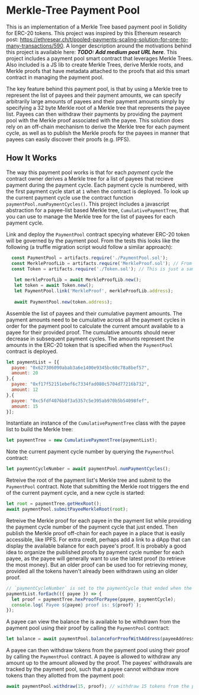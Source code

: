 # Merkle-Tree Payment Pool

This is an implementation of a Merkle Tree based payment pool in Solidity for ERC-20 tokens. This project was inspired by this Ethereum research post: https://ethresear.ch/t/pooled-payments-scaling-solution-for-one-to-many-transactions/590. A longer description around the motivations behind this project is available here: ***TODO: Add medium post URL here***. This project includes a payment pool smart contract that leverages Merkle Trees. Also included is a JS lib to create Merkle Trees, derive Merkle roots, and Merkle proofs that have metadata attached to the proofs that aid this smart contract in managing the payment pool. 

The key feature behind this payment pool, is that by using a Merkle tree to represent the list of payees and their payment amounts, we can specify arbitrarily large amounts of payees and their payment amounts simply by specifying a 32 byte Merkle root of a Merkle tree that represents the payee list. Payees can then withdraw their payments by providing the payment pool with the Merkle proof associated with the payee. This solution does rely on an off-chain mechanism to derive the Merkle tree for each payment cycle, as well as to publish the Merkle proofs for the payees in manner that payees can easily discover their proofs (e.g. IPFS).

## How It Works
The way this payment pool works is that for each *payment cycle* the contract owner derives a Merkle tree for a list of payees that recieve payment during the payment cycle. Each payment cycle is numbered, with the first payment cycle start at `1` when the contract is deployed. To look up the current payment cycle use the contract function `paymentPool.numPaymentCycles()`. This project includes a javascript abstraction for a payee-list based Merkle tree, `CumulativePaymentTree`, that you can use to manage the Merkle tree for the list of payees for each payment cycle. 

Link and deploy the `PaymentPool` contract specying whatever ERC-20 token will be governed by the payment pool. From the tests this looks like the following (a truffle migration script would follow a similar approach):
```js
  const PaymentPool = artifacts.require('./PaymentPool.sol');
  const MerkleProofLib = artifacts.require('MerkleProof.sol'); // From open zeppelin
  const Token = artifacts.require('./Token.sol'); // This is just a sample ERC-20 token
 
   let merkleProofLib = await MerkleProofLib.new();
   let token = await Token.new();
   let PaymentPool.link('MerkleProof', merkleProofLib.address);
   
   await PaymentPool.new(token.address);
```

Assemble the list of payees and their cumulative payment amounts. The payment amounts need to be cumulative across all the payment cycles in order for the payment pool to calculate the current amount available to a payee for their provided proof. The cumulative amounts should never decrease in subsequent payment cycles. The amounts represent the amounts in the ERC-20 token that is specified when the `PaymentPool` contract is deployed.

```js
let paymentList = [{
  payee: "0x627306090abab3a6e1400e9345bc60c78a8bef57",
  amount: 20
},{
  payee: "0xf17f52151ebef6c7334fad080c5704d77216b732",
  amount: 12
},{
  payee: "0xc5fdf4076b8f3a5357c5e395ab970b5b54098fef",
  amount: 15
}];
```

Instantiate an instance of the `CumulativePaymentTree` class with the payee list to build the Merkle tree:
```js
let paymentTree = new CumulativePaymentTree(paymentList);
```

Note the current payment cycle number by querying the `PaymentPool` contract:
```js
let paymentCycleNumber = await paymentPool.numPaymentCycles();
```

Retreive the root of the payment list's Merkle tree and submit to the `PaymentPool` contract. Note that submitting the Merkle root triggers the end of the current payment cycle, and a new cycle is started:
```js
let root = paymentTree.getHexRoot();
await paymentPool.submitPayeeMerkleRoot(root);
```

Retreive the Merkle proof for each payee in the payment list while providing the payment cycle number of the payment cycle that just ended. Then publish the Merkle proof off-chain for each payee in a place that is easily accessible, like IPFS. For extra credit, perhaps add a link to a dApp that can display the available balance for each payee's proof. It is probably a good idea to organize the published proofs by payment cycle number for each payee, as the payee will generally want to use the latest proof (to retrieve the most money). But an older proof can be used too for retrieving money, provided all the tokens haven't already been withdrawn using an older proof.

```js
// `paymentCycleNumber` is set to the paymentCycle that ended when the root was submitted
paymentList.forEach(({ payee }) => {
  let proof = paymentTree.hexProofForPayee(payee, paymentCycle);
  console.log(`Payee ${payee} proof is: ${proof}`);
});
```

A payee can view the balance the is available to be withdrawn from the payment pool using their proof by calling the `PaymentPool` contract:
```js
let balance = await paymentPool.balanceForProofWithAddress(payeeAddress, proof);
```

A payee can then withdraw tokens from the payment pool using their proof by calling the `PaymentPool` contract. A payee is allowed to withdraw any amount up to the amount allowed by the proof. The payees' withdrawals are tracked by the payment pool, such that a payee cannot withdraw more tokens than they allotted from the payment pool:
```js
await paymentPool.withdraw(15, proof); // withdraw 15 tokens from the payment pool
```
